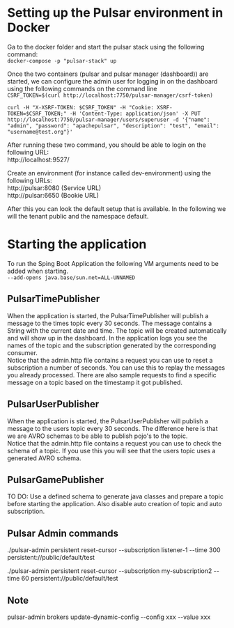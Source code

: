 # Setting up the Pulsar environment in Docker
Ga to the docker folder and start the pulsar stack using the following command:<br>
`docker-compose -p "pulsar-stack" up`

Once the two containers (pulsar and pulsar manager (dashboard)) are started, we can configure the admin user for logging in on the dashboard using the following commands on the command line<br>
`CSRF_TOKEN=$(curl http://localhost:7750/pulsar-manager/csrf-token)`

`curl -H "X-XSRF-TOKEN: $CSRF_TOKEN" -H "Cookie: XSRF-TOKEN=$CSRF_TOKEN;" -H 'Content-Type: application/json' -X PUT http://localhost:7750/pulsar-manager/users/superuser -d '{"name": "admin", "password": "apachepulsar", "description": "test", "email": "username@test.org"}'`

After running these two command, you should be able to login on the following URL:<br>
http://localhost:9527/

Create an environment (for instance called dev-environment) using the following URLs:<br>
http://pulsar:8080 (Service URL) <br>
http://pulsar:6650 (Bookie URL) <br>

After this you can look the default setup that is available. In the following we will the tenant public and the namespace default.

# Starting the application
To run the Sping Boot Application the following VM arguments need to be added when starting.<br>
`--add-opens java.base/sun.net=ALL-UNNAMED`

## PulsarTimePublisher
When the application is started, the PulsarTimePublisher will publish a message to the times topic every 30 seconds. The message contains a String with the current date and time. The topic will be created automatically and will show up in the dashboard. In the application logs you see the names of the topic and the subscription generated by the corresponding consumer.<br>
Notice that the admin.http file contains a request you can use to reset a subscription a number of seconds. You can use this to replay the messages you already processed.
There are also sample requests to find a specific message on a topic based on the timestamp it got published.

## PulsarUserPublisher
When the application is started, the PulsarUserPublisher will publish a message to the users topic every 30 seconds. The difference here is that we are AVRO schemas to be able to publish pojo's to the topic. <br>
Notice that the admin.http file contains a request you can use to check the schema of a topic. If you use this you will see that the users topic uses a generated AVRO schema.

## PulsarGamePublisher
TO DO: Use a defined schema to generate java classes and prepare a topic before starting the application. Also disable auto creation of topic and auto subscription.

## Pulsar Admin commands

./pulsar-admin persistent reset-cursor --subscription listener-1 --time 300 persistent://public/default/test

./pulsar-admin persistent reset-cursor --subscription my-subscription2 --time 60 persistent://public/default/test

## Note
pulsar-admin brokers update-dynamic-config --config xxx --value xxx


